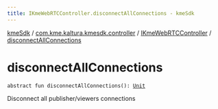 ```yaml
---
title: IKmeWebRTCController.disconnectAllConnections - kmeSdk
---
```


[kmeSdk](../../index.html) / [com.kme.kaltura.kmesdk.controller](../index.html) / [IKmeWebRTCController](index.html) / [disconnectAllConnections](./disconnect-all-connections.html)

# disconnectAllConnections

`abstract fun disconnectAllConnections(): `[`Unit`](https://kotlinlang.org/api/latest/jvm/stdlib/kotlin/-unit/index.html)

Disconnect all publisher/viewers connections

